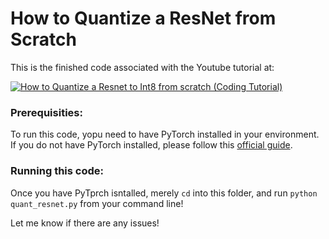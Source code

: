 # How to Quantize a ResNet from Scratch

This is the finished code associated with the Youtube tutorial at: 

[![How to Quantize a Resnet to Int8 from scratch (Coding Tutorial)](https://ytcards.demolab.com/?id=-nIF6brEKjQ&title=How+to+Quantize+a+Resnet+to+Int8+from+scratch+(Coding+Tutorial)&lang=en&timestamp=1706473016&background_color=%230d1117&title_color=%23ffffff&stats_color=%23dedede&max_title_lines=1&width=250&border_radius=5 "How to Quantize a Resnet to Int8 from scratch (Coding Tutorial)")](https://www.youtube.com/watch?v=8dLSVrnuBXM)

### Prerequisities:
To run this code, yopu need to have PyTorch installed in your environment. If you do not have PyTorch installed, please follow this [official guide](https://pytorch.org/get-started/locally/).

### Running this code:
Once you have PyTprch isntalled,  merely `cd` into this folder, and run `python quant_resnet.py` from your command line! 

Let me know if there are any issues!
